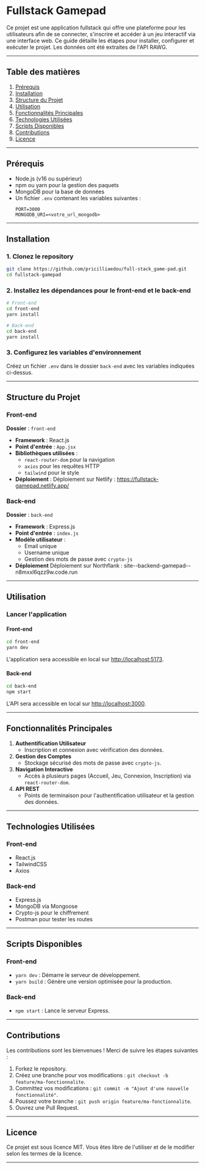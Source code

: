 # Fullstack Gamepad

Ce projet est une application fullstack qui offre une plateforme pour les utilisateurs afin de se connecter, s'inscrire et accéder à un jeu interactif via une interface web. Ce guide détaille les étapes pour installer, configurer et exécuter le projet.
Les données ont été extraites de l'API RAWG.

---

## Table des matières

1. [Prérequis](#prérequis)
2. [Installation](#installation)
3. [Structure du Projet](#structure-du-projet)
4. [Utilisation](#utilisation)
5. [Fonctionnalités Principales](#fonctionnalités-principales)
6. [Technologies Utilisées](#technologies-utilisées)
7. [Scripts Disponibles](#scripts-disponibles)
8. [Contributions](#contributions)
9. [Licence](#licence)

---

## Prérequis

- Node.js (v16 ou supérieur)
- npm ou yarn pour la gestion des paquets
- MongoDB pour la base de données
- Un fichier `.env` contenant les variables suivantes :
  ```env
  PORT=3000
  MONGODB_URI=<votre_url_mongodb>
  ```

---

## Installation

### 1. Clonez le repository

```bash
git clone https://github.com/pricilliaedou/full-stack_game-pad.git
cd fullstack-gamepad
```

### 2. Installez les dépendances pour le front-end et le back-end

```bash
# Front-end
cd front-end
yarn install

# Back-end
cd back-end
yarn install
```

### 3. Configurez les variables d'environnement

Créez un fichier `.env` dans le dossier `back-end` avec les variables indiquées ci-dessus.

---

## Structure du Projet

### Front-end

**Dossier** : `front-end`

- **Framework** : React.js
- **Point d'entrée** : `App.jsx`
- **Bibliothèques utilisées** :
  - `react-router-dom` pour la navigation
  - `axios` pour les requêtes HTTP
  - `tailwind` pour le style
- **Déploiement** :
  Déploiement sur Netlify : https://fullstack-gamepad.netlify.app/

### Back-end

**Dossier** : `back-end`

- **Framework** : Express.js
- **Point d'entrée** : `index.js`
- **Modèle utilisateur** :
  - Email unique
  - Username unique
  - Gestion des mots de passe avec `crypto-js`
- **Déploiement**
  Déploiement sur Northflank : site--backend-gamepad--n8mxxl6qzz9w.code.run

---

## Utilisation

### Lancer l'application

#### Front-end

```bash
cd front-end
yarn dev
```

L'application sera accessible en local sur [http://localhost:5173](http://localhost:5173).

#### Back-end

```bash
cd back-end
npm start
```

L'API sera accessible en local sur [http://localhost:3000](http://localhost:3000).

---

## Fonctionnalités Principales

1. **Authentification Utilisateur**
   - Inscription et connexion avec vérification des données.
2. **Gestion des Comptes**
   - Stockage sécurisé des mots de passe avec `crypto-js`.
3. **Navigation Interactive**
   - Accès à plusieurs pages (Accueil, Jeu, Connexion, Inscription) via `react-router-dom`.
4. **API REST**
   - Points de terminaison pour l'authentification utilisateur et la gestion des données.

---

## Technologies Utilisées

### Front-end

- React.js
- TailwindCSS
- Axios

### Back-end

- Express.js
- MongoDB via Mongoose
- Crypto-js pour le chiffrement
- Postman pour tester les routes

---

## Scripts Disponibles

### Front-end

- `yarn dev` : Démarre le serveur de développement.
- `yarn build` : Génère une version optimisée pour la production.

### Back-end

- `npm start` : Lance le serveur Express.

---

## Contributions

Les contributions sont les bienvenues ! Merci de suivre les étapes suivantes :

1. Forkez le repository.
2. Créez une branche pour vos modifications : `git checkout -b feature/ma-fonctionnalite`.
3. Committez vos modifications : `git commit -m "Ajout d'une nouvelle fonctionnalité"`.
4. Poussez votre branche : `git push origin feature/ma-fonctionnalite`.
5. Ouvrez une Pull Request.

---

## Licence

Ce projet est sous licence MIT. Vous êtes libre de l'utiliser et de le modifier selon les termes de la licence.

---
